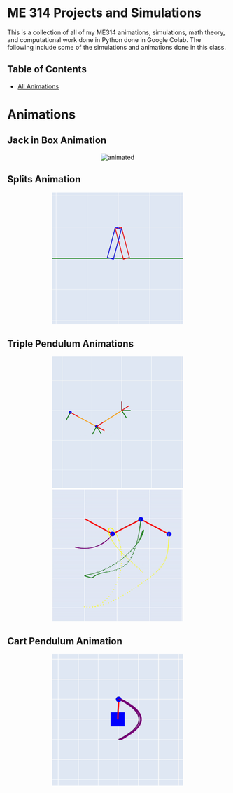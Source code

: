 # ME 314 Projects and Simulations 

This is a collection of all of my ME314 animations, simulations, math theory, and computational work done in Python done in Google Colab. The following include some of the simulations and animations done in this class. 

## Table of Contents

- [All Animations](#Animations)

# Animations

## Jack in Box Animation

<p align="center">
  <img src="https://github.com/oscardepp/ME314/blob/main/videos/jackinbox.gif" alt="animated"  width="300" height="300" / >
</p>

## Splits Animation

<p align="center">
  <img src="https://github.com/oscardepp/ME314/blob/main/videos/splitsanimation.gif" alt="animated"  width="300" height="300" / >
</p>

## Triple Pendulum Animations

<p align="center">
  <img src="https://github.com/oscardepp/ME314/blob/main/videos/triplependulum.gif" alt="animated"  width="300" height="300" /> <img src="https://github.com/oscardepp/ME314/blob/main/videos/triplependulumconstrained.gif" alt="animated"  width="300" height="300" />
  </p>

## Cart Pendulum Animation

<p align="center">
  <img src="https://github.com/oscardepp/ME314/blob/main/videos/cartpendulum.gif" alt="animated"  width="300" height="300" / >
</p>




